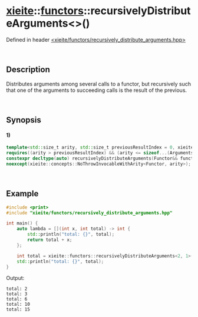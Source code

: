 # [xieite](../../xieite.md)\:\:[functors](../../functors.md)\:\:recursivelyDistributeArguments\<\>\(\)
Defined in header [<xieite/functors/recursively_distribute_arguments.hpp>](../../../include/xieite/functors/recursively_distribute_arguments.hpp)

&nbsp;

## Description
Distributes arguments among several calls to a functor, but recursively such that one of the arguments to succeeding calls is the result of the previous.

&nbsp;

## Synopsis
#### 1)
```cpp
template<std::size_t arity, std::size_t previousResultIndex = 0, xieite::concepts::InvocableWithArity<arity> Functor, typename... Arguments>
requires((arity > previousResultIndex) && (arity <= sizeof...(Arguments)) && ((arity == 1) || (arity > 1) && !((sizeof...(Arguments) - 1) % (arity - 1))))
constexpr decltype(auto) recursivelyDistributeArguments(Functor&& functor, Arguments&&... arguments)
noexcept(xieite::concepts::NoThrowInvocableWithArity<Functor, arity>);
```

&nbsp;

## Example
```cpp
#include <print>
#include "xieite/functors/recursively_distribute_arguments.hpp"

int main() {
    auto lambda = [](int x, int total) -> int {
        std::println("total: {}", total);
        return total + x;
    };

    int total = xieite::functors::recursivelyDistributeArguments<2, 1>(lambda, 1, 2, 3, 4, 5);
    std::println("total: {}", total);
}
```
Output:
```
total: 2
total: 3
total: 6
total: 10
total: 15
```
